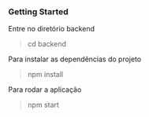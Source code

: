 ### Getting Started

Entre no diretório backend
> cd backend

Para instalar as dependências do projeto
> npm install 

Para rodar a aplicação
> npm start
